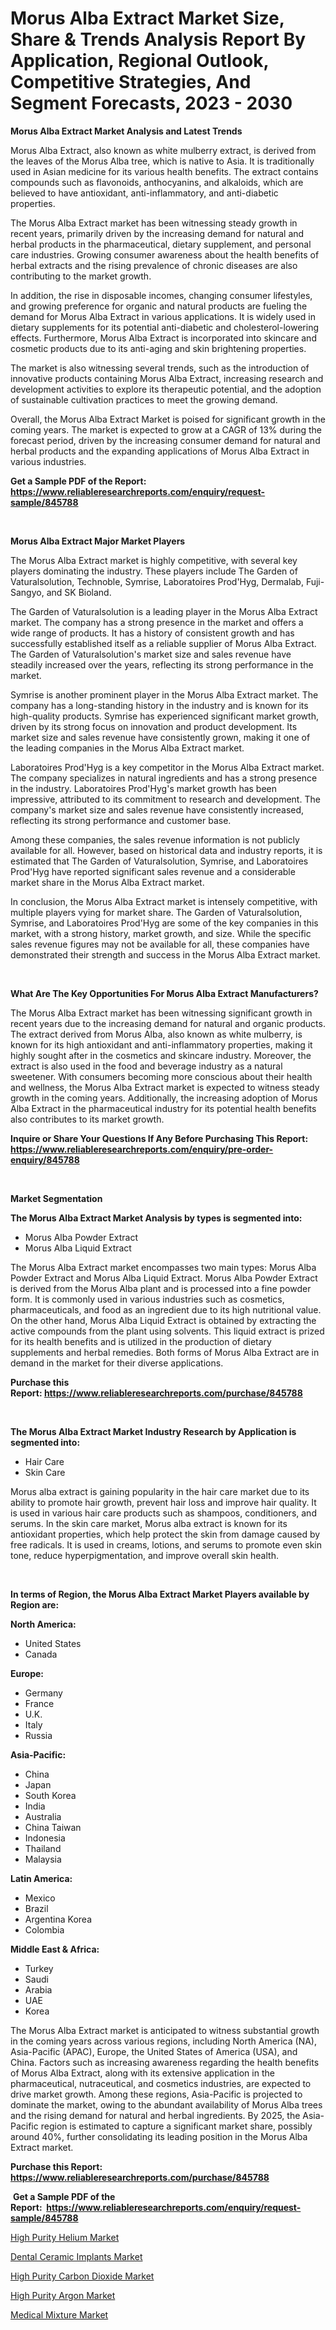 <p><h1>Morus Alba Extract Market Size, Share & Trends Analysis Report By Application, Regional Outlook, Competitive Strategies, And Segment Forecasts, 2023 - 2030</h1></p><p><strong>Morus Alba Extract Market Analysis and Latest Trends</strong></p>
<p><p>Morus Alba Extract, also known as white mulberry extract, is derived from the leaves of the Morus Alba tree, which is native to Asia. It is traditionally used in Asian medicine for its various health benefits. The extract contains compounds such as flavonoids, anthocyanins, and alkaloids, which are believed to have antioxidant, anti-inflammatory, and anti-diabetic properties.</p><p>The Morus Alba Extract market has been witnessing steady growth in recent years, primarily driven by the increasing demand for natural and herbal products in the pharmaceutical, dietary supplement, and personal care industries. Growing consumer awareness about the health benefits of herbal extracts and the rising prevalence of chronic diseases are also contributing to the market growth.</p><p>In addition, the rise in disposable incomes, changing consumer lifestyles, and growing preference for organic and natural products are fueling the demand for Morus Alba Extract in various applications. It is widely used in dietary supplements for its potential anti-diabetic and cholesterol-lowering effects. Furthermore, Morus Alba Extract is incorporated into skincare and cosmetic products due to its anti-aging and skin brightening properties.</p><p>The market is also witnessing several trends, such as the introduction of innovative products containing Morus Alba Extract, increasing research and development activities to explore its therapeutic potential, and the adoption of sustainable cultivation practices to meet the growing demand.</p><p>Overall, the Morus Alba Extract Market is poised for significant growth in the coming years. The market is expected to grow at a CAGR of 13% during the forecast period, driven by the increasing consumer demand for natural and herbal products and the expanding applications of Morus Alba Extract in various industries.</p></p>
<p><strong>Get a Sample PDF of the Report:&nbsp; <a href="https://www.reliableresearchreports.com/enquiry/request-sample/845788">https://www.reliableresearchreports.com/enquiry/request-sample/845788</a></strong></p>
<p>&nbsp;</p>
<p><strong>Morus Alba Extract Major Market Players</strong></p>
<p><p>The Morus Alba Extract market is highly competitive, with several key players dominating the industry. These players include The Garden of Vaturalsolution, Technoble, Symrise, Laboratoires Prod'Hyg, Dermalab, Fuji-Sangyo, and SK Bioland.</p><p>The Garden of Vaturalsolution is a leading player in the Morus Alba Extract market. The company has a strong presence in the market and offers a wide range of products. It has a history of consistent growth and has successfully established itself as a reliable supplier of Morus Alba Extract. The Garden of Vaturalsolution's market size and sales revenue have steadily increased over the years, reflecting its strong performance in the market.</p><p>Symrise is another prominent player in the Morus Alba Extract market. The company has a long-standing history in the industry and is known for its high-quality products. Symrise has experienced significant market growth, driven by its strong focus on innovation and product development. Its market size and sales revenue have consistently grown, making it one of the leading companies in the Morus Alba Extract market.</p><p>Laboratoires Prod'Hyg is a key competitor in the Morus Alba Extract market. The company specializes in natural ingredients and has a strong presence in the industry. Laboratoires Prod'Hyg's market growth has been impressive, attributed to its commitment to research and development. The company's market size and sales revenue have consistently increased, reflecting its strong performance and customer base.</p><p>Among these companies, the sales revenue information is not publicly available for all. However, based on historical data and industry reports, it is estimated that The Garden of Vaturalsolution, Symrise, and Laboratoires Prod'Hyg have reported significant sales revenue and a considerable market share in the Morus Alba Extract market.</p><p>In conclusion, the Morus Alba Extract market is intensely competitive, with multiple players vying for market share. The Garden of Vaturalsolution, Symrise, and Laboratoires Prod'Hyg are some of the key companies in this market, with a strong history, market growth, and size. While the specific sales revenue figures may not be available for all, these companies have demonstrated their strength and success in the Morus Alba Extract market.</p></p>
<p>&nbsp;</p>
<p><strong>What Are The Key Opportunities For Morus Alba Extract Manufacturers?</strong></p>
<p><p>The Morus Alba Extract market has been witnessing significant growth in recent years due to the increasing demand for natural and organic products. The extract derived from Morus Alba, also known as white mulberry, is known for its high antioxidant and anti-inflammatory properties, making it highly sought after in the cosmetics and skincare industry. Moreover, the extract is also used in the food and beverage industry as a natural sweetener. With consumers becoming more conscious about their health and wellness, the Morus Alba Extract market is expected to witness steady growth in the coming years. Additionally, the increasing adoption of Morus Alba Extract in the pharmaceutical industry for its potential health benefits also contributes to its market growth.</p></p>
<p><strong>Inquire or Share Your Questions If Any Before Purchasing This Report: <a href="https://www.reliableresearchreports.com/enquiry/pre-order-enquiry/845788">https://www.reliableresearchreports.com/enquiry/pre-order-enquiry/845788</a></strong></p>
<p>&nbsp;</p>
<p><strong>Market Segmentation</strong></p>
<p><strong>The Morus Alba Extract Market Analysis by types is segmented into:</strong></p>
<p><ul><li>Morus Alba Powder Extract</li><li>Morus Alba Liquid Extract</li></ul></p>
<p><p>The Morus Alba Extract market encompasses two main types: Morus Alba Powder Extract and Morus Alba Liquid Extract. Morus Alba Powder Extract is derived from the Morus Alba plant and is processed into a fine powder form. It is commonly used in various industries such as cosmetics, pharmaceuticals, and food as an ingredient due to its high nutritional value. On the other hand, Morus Alba Liquid Extract is obtained by extracting the active compounds from the plant using solvents. This liquid extract is prized for its health benefits and is utilized in the production of dietary supplements and herbal remedies. Both forms of Morus Alba Extract are in demand in the market for their diverse applications.</p></p>
<p><strong>Purchase this Report:&nbsp;<a href="https://www.reliableresearchreports.com/purchase/845788">https://www.reliableresearchreports.com/purchase/845788</a></strong></p>
<p>&nbsp;</p>
<p><strong>The Morus Alba Extract Market Industry Research by Application is segmented into:</strong></p>
<p><ul><li>Hair Care</li><li>Skin Care</li></ul></p>
<p><p>Morus alba extract is gaining popularity in the hair care market due to its ability to promote hair growth, prevent hair loss and improve hair quality. It is used in various hair care products such as shampoos, conditioners, and serums. In the skin care market, Morus alba extract is known for its antioxidant properties, which help protect the skin from damage caused by free radicals. It is used in creams, lotions, and serums to promote even skin tone, reduce hyperpigmentation, and improve overall skin health.</p></p>
<p>&nbsp;</p>
<p><strong>In terms of Region, the Morus Alba Extract Market Players available by Region are:</strong></p>
<p>
    <p> <strong> North America: </strong>
        <ul>
            <li>United States</li>
            <li>Canada</li>
        </ul>
        </p> 
    <p> <strong> Europe: </strong>
        <ul>
            <li>Germany</li>
            <li>France</li>
            <li>U.K.</li>
            <li>Italy</li>
            <li>Russia</li>
        </ul>
        </p> 
    <p> <strong> Asia-Pacific: </strong>
        <ul>
            <li>China</li>
            <li>Japan</li>
            <li>South Korea</li>
            <li>India</li>
            <li>Australia</li>
            <li>China Taiwan</li>
            <li>Indonesia</li>
            <li>Thailand</li>
            <li>Malaysia</li>
        </ul>
        </p> 
    <p> <strong> Latin America: </strong>
        <ul>
            <li>Mexico</li>
            <li>Brazil</li>
            <li>Argentina Korea</li>
            <li>Colombia</li>
        </ul>
        </p> 
    <p> <strong> Middle East & Africa: </strong>
        <ul>
            <li>Turkey</li>
            <li>Saudi</li>
            <li>Arabia</li>
            <li>UAE</li>
            <li>Korea</li>
        </ul>
    </p>
    </p>
<p><p>The Morus Alba Extract market is anticipated to witness substantial growth in the coming years across various regions, including North America (NA), Asia-Pacific (APAC), Europe, the United States of America (USA), and China. Factors such as increasing awareness regarding the health benefits of Morus Alba Extract, along with its extensive application in the pharmaceutical, nutraceutical, and cosmetics industries, are expected to drive market growth. Among these regions, Asia-Pacific is projected to dominate the market, owing to the abundant availability of Morus Alba trees and the rising demand for natural and herbal ingredients. By 2025, the Asia-Pacific region is estimated to capture a significant market share, possibly around 40%, further consolidating its leading position in the Morus Alba Extract market.</p></p>
<p><strong>Purchase this Report: <a href="https://www.reliableresearchreports.com/purchase/845788">https://www.reliableresearchreports.com/purchase/845788</a></strong></p>
<p>&nbsp;<strong>Get a Sample PDF of the Report:&nbsp;&nbsp;<a href="https://www.reliableresearchreports.com/enquiry/request-sample/845788">https://www.reliableresearchreports.com/enquiry/request-sample/845788</a></strong></p>
<p><strong></strong></p>
<p><p><a href="https://github.com/prosalinda88/Market-Research-Report-List-1/blob/main/high-purity-helium-market.md">High Purity Helium Market</a></p><p><a href="https://github.com/amae102299/Market-Research-Report-List-1/blob/main/dental-ceramic-implants-market.md">Dental Ceramic Implants Market</a></p><p><a href="https://github.com/abbypearson7765/Market-Research-Report-List-1/blob/main/high-purity-carbon-dioxide-market.md">High Purity Carbon Dioxide Market</a></p><p><a href="https://github.com/jonneygiverf/Market-Research-Report-List-1/blob/main/high-purity-argon-market.md">High Purity Argon Market</a></p><p><a href="https://github.com/dziulagalemab/Market-Research-Report-List-1/blob/main/medical-mixture-market.md">Medical Mixture Market</a></p></p>